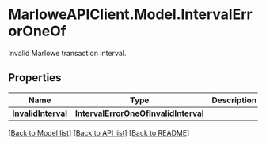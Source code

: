 # MarloweAPIClient.Model.IntervalErrorOneOf
Invalid Marlowe transaction interval.

## Properties

Name | Type | Description | Notes
------------ | ------------- | ------------- | -------------
**InvalidInterval** | [**IntervalErrorOneOfInvalidInterval**](IntervalErrorOneOfInvalidInterval.md) |  | 

[[Back to Model list]](../README.md#documentation-for-models) [[Back to API list]](../README.md#documentation-for-api-endpoints) [[Back to README]](../README.md)

